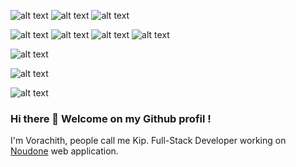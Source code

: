 ![alt text](https://res.cloudinary.com/dgtxqlmt9/image/upload/v1638487473/rails_izr9jq.png) 
![alt text](https://res.cloudinary.com/dgtxqlmt9/image/upload/v1638487473/ruby_woxkzk.png)
![alt text](https://res.cloudinary.com/dgtxqlmt9/image/upload/v1638487473/rspec_owxgzw.png)

![alt text](https://res.cloudinary.com/dgtxqlmt9/image/upload/v1638487472/js_ajda3m.png)
![alt text](https://res.cloudinary.com/dgtxqlmt9/image/upload/v1638487473/vuejs_ul8frs.png)
![alt text](https://res.cloudinary.com/dgtxqlmt9/image/upload/v1638487472/nuxt_dtw28f.png)
![alt text](https://res.cloudinary.com/dgtxqlmt9/image/upload/v1638487472/jest_tsrmlr.png)

![alt text](https://res.cloudinary.com/dgtxqlmt9/image/upload/v1638487472/postgresql_ebpcvf.png)

![alt text](https://res.cloudinary.com/dgtxqlmt9/image/upload/v1638487472/graphql_dvttqm.png)

![alt text](https://res.cloudinary.com/dgtxqlmt9/image/upload/v1638487472/docker_dy7tct.png)

### Hi there 👋 Welcome on my Github profil ! 

I'm Vorachith, people call me Kip. Full-Stack Developer working on [Noudone](https://www.noudone.com) web application.

<!--
**songta17/songta17** is a ✨ _special_ ✨ repository because its `README.md` (this file) appears on your GitHub profile.

Here are some ideas to get you started:

- 🔭 I’m currently working on ...
- 🌱 I’m currently learning ...
- 👯 I’m looking to collaborate on ...
- 🤔 I’m looking for help with ...
- 💬 Ask me about ...
- 📫 How to reach me: ...
- 😄 Pronouns: ...
- ⚡ Fun fact: ...
![alt text](https://res.cloudinary.com/dgtxqlmt9/image/upload/v1638476665/rails_oviu7f.png)
-->

